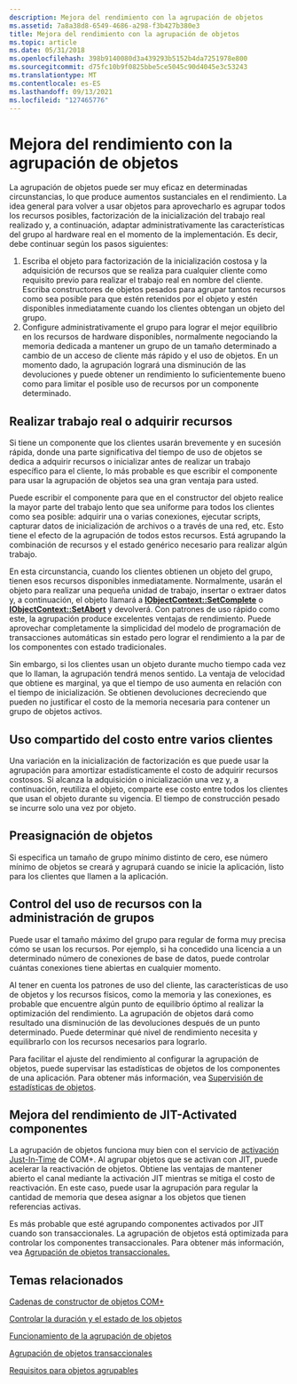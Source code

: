 ```yaml
---
description: Mejora del rendimiento con la agrupación de objetos
ms.assetid: 7a8a38d8-6549-4686-a298-f3b427b380e3
title: Mejora del rendimiento con la agrupación de objetos
ms.topic: article
ms.date: 05/31/2018
ms.openlocfilehash: 398b9140080d3a439293b5152b4da7251978e800
ms.sourcegitcommit: d75fc10b9f0825bbe5ce5045c90d4045e3c53243
ms.translationtype: MT
ms.contentlocale: es-ES
ms.lasthandoff: 09/13/2021
ms.locfileid: "127465776"
---
```

# <a name="improving-performance-with-object-pooling"></a>Mejora del rendimiento con la agrupación de objetos

La agrupación de objetos puede ser muy eficaz en determinadas circunstancias, lo que produce aumentos sustanciales en el rendimiento. La idea general para volver a usar objetos para aprovecharlo es agrupar todos los recursos posibles, factorización de la inicialización del trabajo real realizado y, a continuación, adaptar administrativamente las características del grupo al hardware real en el momento de la implementación. Es decir, debe continuar según los pasos siguientes:

1.  Escriba el objeto para factorización de la inicialización costosa y la adquisición de recursos que se realiza para cualquier cliente como requisito previo para realizar el trabajo real en nombre del cliente. Escriba constructores de objetos pesados para agrupar tantos recursos como sea posible para que estén retenidos por el objeto y estén disponibles inmediatamente cuando los clientes obtengan un objeto del grupo.
2.  Configure administrativamente el grupo para lograr el mejor equilibrio en los recursos de hardware disponibles, normalmente negociando la memoria dedicada a mantener un grupo de un tamaño determinado a cambio de un acceso de cliente más rápido y el uso de objetos. En un momento dado, la agrupación logrará una disminución de las devoluciones y puede obtener un rendimiento lo suficientemente bueno como para limitar el posible uso de recursos por un componente determinado.

## <a name="doing-actual-work-or-acquiring-resources"></a>Realizar trabajo real o adquirir recursos

Si tiene un componente que los clientes usarán brevemente y en sucesión rápida, donde una parte significativa del tiempo de uso de objetos se dedica a adquirir recursos o inicializar antes de realizar un trabajo específico para el cliente, lo más probable es que escribir el componente para usar la agrupación de objetos sea una gran ventaja para usted.

Puede escribir el componente para que en el constructor del objeto realice la mayor parte del trabajo lento que sea uniforme para todos los clientes como sea posible: adquirir una o varias conexiones, ejecutar scripts, capturar datos de inicialización de archivos o a través de una red, etc. Esto tiene el efecto de la agrupación de todos estos recursos. Está agrupando la combinación de recursos y el estado genérico necesario para realizar algún trabajo.

En esta circunstancia, cuando los clientes obtienen un objeto del grupo, tienen esos recursos disponibles inmediatamente. Normalmente, usarán el objeto para realizar una pequeña unidad de trabajo, insertar o extraer datos y, a continuación, el objeto llamará a [**IObjectContext::SetComplete**](/windows/desktop/api/ComSvcs/nf-comsvcs-iobjectcontext-setcomplete) o [**IObjectContext::SetAbort**](/windows/desktop/api/ComSvcs/nf-comsvcs-iobjectcontext-setabort) y devolverá. Con patrones de uso rápido como este, la agrupación produce excelentes ventajas de rendimiento. Puede aprovechar completamente la simplicidad del modelo de programación de transacciones automáticas sin estado pero lograr el rendimiento a la par de los componentes con estado tradicionales.

Sin embargo, si los clientes usan un objeto durante mucho tiempo cada vez que lo llaman, la agrupación tendrá menos sentido. La ventaja de velocidad que obtiene es marginal, ya que el tiempo de uso aumenta en relación con el tiempo de inicialización. Se obtienen devoluciones decreciendo que pueden no justificar el costo de la memoria necesaria para contener un grupo de objetos activos.

## <a name="sharing-cost-across-multiple-clients"></a>Uso compartido del costo entre varios clientes

Una variación en la inicialización de factorización es que puede usar la agrupación para amortizar estadísticamente el costo de adquirir recursos costosos. Si alcanza la adquisición o inicialización una vez y, a continuación, reutiliza el objeto, comparte ese costo entre todos los clientes que usan el objeto durante su vigencia. El tiempo de construcción pesado se incurre solo una vez por objeto.

## <a name="preallocating-objects"></a>Preasignación de objetos

Si especifica un tamaño de grupo mínimo distinto de cero, ese número mínimo de objetos se creará y agrupará cuando se inicie la aplicación, listo para los clientes que llamen a la aplicación.

## <a name="governing-resource-use-with-pool-management"></a>Control del uso de recursos con la administración de grupos

Puede usar el tamaño máximo del grupo para regular de forma muy precisa cómo se usan los recursos. Por ejemplo, si ha concedido una licencia a un determinado número de conexiones de base de datos, puede controlar cuántas conexiones tiene abiertas en cualquier momento.

Al tener en cuenta los patrones de uso del cliente, las características de uso de objetos y los recursos físicos, como la memoria y las conexiones, es probable que encuentre algún punto de equilibrio óptimo al realizar la optimización del rendimiento. La agrupación de objetos dará como resultado una disminución de las devoluciones después de un punto determinado. Puede determinar qué nivel de rendimiento necesita y equilibrarlo con los recursos necesarios para lograrlo.

Para facilitar el ajuste del rendimiento al configurar la agrupación de objetos, puede supervisar las estadísticas de objetos de los componentes de una aplicación. Para obtener más información, vea [Supervisión de estadísticas de objetos](monitoring-object-statistics.md).

## <a name="improve-performance-of-jit-activated-components"></a>Mejora del rendimiento de JIT-Activated componentes

La agrupación de objetos funciona muy bien con el servicio de [activación Just-In-Time](com--just-in-time-activation.md) de COM+. Al agrupar objetos que se activan con JIT, puede acelerar la reactivación de objetos. Obtiene las ventajas de mantener abierto el canal mediante la activación JIT mientras se mitiga el costo de reactivación. En este caso, puede usar la agrupación para regular la cantidad de memoria que desea asignar a los objetos que tienen referencias activas.

Es más probable que esté agrupando componentes activados por JIT cuando son transaccionales. La agrupación de objetos está optimizada para controlar los componentes transaccionales. Para obtener más información, vea [Agrupación de objetos transaccionales.](pooling-transactional-objects.md)

## <a name="related-topics"></a>Temas relacionados

<dl> <dt>

[Cadenas de constructor de objetos COM+](com--object-constructor-strings.md)
</dt> <dt>

[Controlar la duración y el estado de los objetos](controlling-object-lifetime-and-state.md)
</dt> <dt>

[Funcionamiento de la agrupación de objetos](how-object-pooling-works.md)
</dt> <dt>

[Agrupación de objetos transaccionales](pooling-transactional-objects.md)
</dt> <dt>

[Requisitos para objetos agrupables](requirements-for-poolable-objects.md)
</dt> </dl>

 

 



